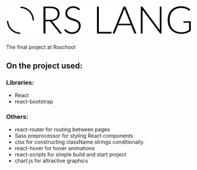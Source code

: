 # ![image](./src/assets/img/logo-start-page.png)
The final project at Rsschool

## On the project used:

### Libraries:

- React
- react-bootstrap

### Others: 

- react-router for routing between pages
- Sass preprocessor for styling React components
- clsx for constructing className strings conditionally.
- react-hover for hover animations
- react-scripts for simple build and start project
- chart.js for attractive graphics
